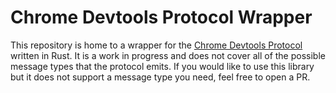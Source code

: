 # Chrome Devtools Protocol Wrapper

This repository is home to a wrapper for the [Chrome Devtools Protocol](https://chromedevtools.github.io/devtools-protocol/) written in Rust. It is a work in progress and does not cover all of the possible message types that the protocol emits. If you would like to use this library but it does not support a message type you need, feel free to open a PR.